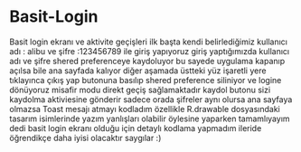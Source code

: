 # Basit-Login
Basit login ekranı ve aktivite geçişleri
ilk başta kendi belirlediğimiz kullanıcı adı : alibu ve şifre :123456789 ile giriş yapıyoruz
giriş yaptığımızda kullanıcı adı ve şifre shered preferenceye kaydoluyor bu sayede uygulama kapanıp açılsa bile ana sayfada kalıyor
diğer aşamada üstteki yüz işaretli yere tıklayınca çıkış yap butonuna basılıp shered preference siliniyor ve logine dönüyoruz
misafir modu direkt geçiş sağlamaktadır
kaydol butonu sizi kaydolma aktiviesine gönderir sadece orada şifreler aynı olursa ana sayfaya olmazsa Toast mesajı atmayı kodladım
özellikle R.drawable dosyasındaki tasarım isimlerinde yazım yanlışları olabilir öylesine yaparken tamamlıyayım dedi
basit login ekranı olduğu için detaylı kodlama yapmadım ileride öğrendikçe daha iyisi olacaktır saygılar :)
